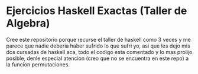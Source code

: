 # Ejercicios Haskell Exactas (Taller de Algebra)

Cree este repositorio porque recurse el taller de haskell como 3 veces y me parece que nadie deberia haber sufrido lo que sufri yo, asi que les dejo mis dos cursadas de haskell aca, todo el codigo esta comentado y lo mas prolijo posible, denle especial atencion (creo que no se encuentra en este repo) a la funcion permutaciones.

